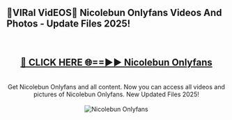 <h2>🔴VIRal VidEOS🔴 Nicolebun Onlyfans Videos And Photos - Update Files 2025!</h2>
<br>
<div align="center">
<h2><a href="https://virallinks.top/odZfE0" rel="nofollow">🔴 CLICK HERE 🌐==►► Nicolebun Onlyfans</a></h2>
<br>
Get Nicolebun Onlyfans and all content. Now you can access all videos and pictures of Nicolebun Onlyfans. New Updated Files 2025!
<br>
<br>
<a href="https://virallinks.top/odZfE0" rel="nofollow" data-target="animated-image.originalLink"><img src="https://i.imgur.com/dJHk4Zq.gif)" alt="Nicolebun Onlyfans" style="max-width: 100%; display: inline-block;" data-target="animated-image.originalImage"></a>
</div>
<br>
